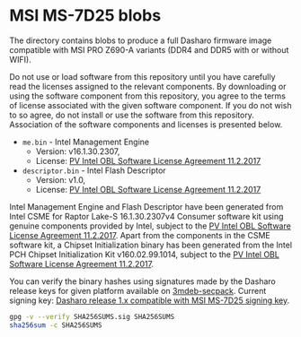 # MSI MS-7D25 blobs

The directory contains blobs to produce a full Dasharo firmware image
compatible with MSI PRO Z690-A variants (DDR4 and DDR5 with or without WIFI).

Do not use or load software from this repository until you have carefully read
the licenses assigned to the relevant components. By downloading or using the
software component from this repository, you agree to the terms of license
associated with the given software component. If you do not wish to so agree,
do not install or use the software from this repository. Association of the
software components and licenses is presented below.

* `me.bin` - Intel Management Engine
  - Version: v16.1.30.2307,
  - License: [PV Intel OBL Software License Agreement 11.2.2017][INTEL SLA]
* `descriptor.bin` - Intel Flash Descriptor
  - Version: v1.0,
  - License: [PV Intel OBL Software License Agreement 11.2.2017][INTEL SLA]

Intel Management Engine and Flash Descriptor have been generated from Intel
CSME for Raptor Lake-S 16.1.30.2307v4 Consumer software kit using genuine
components provided by Intel, subject to the
[PV Intel OBL Software License Agreement 11.2.2017][INTEL SLA].
Apart from the components in the CSME software kit, a Chipset Initialization
binary has been generated from the Intel PCH Chipset Initialization Kit
v160.02.99.1014, subject to the
[PV Intel OBL Software License Agreement 11.2.2017][INTEL SLA].

You can verify the binary hashes using signatures made by the Dasharo release
keys for given platform available on [3mdeb-secpack](https://github.com/3mdeb/3mdeb-secpack).
Current signing key:
[Dasharo release 1.x compatible with MSI MS-7D25 signing key][KEY].

```bash
gpg -v --verify SHA256SUMS.sig SHA256SUMS
sha256sum -c SHA256SUMS
```

[INTEL SLA]: ../../licenses/pv%20intel%20obl%20software%20license%20agreement%2011.2.2017.pdf
[KEY]: https://github.com/3mdeb/3mdeb-secpack/blob/master/dasharo/msi_ms7d25/dasharo-release-1.x-compatible-with-msi-ms-7d25-signing-key.asc
